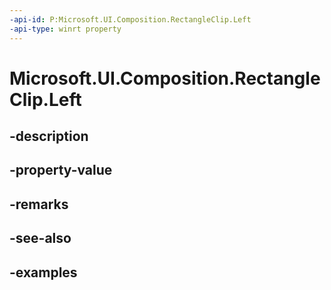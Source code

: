 ```yaml
---
-api-id: P:Microsoft.UI.Composition.RectangleClip.Left
-api-type: winrt property
---
```


# Microsoft.UI.Composition.RectangleClip.Left

<!--
public float Left { get; set; }
-->


## -description

## -property-value

## -remarks

## -see-also

## -examples


